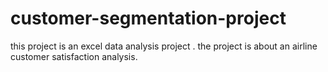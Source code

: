 # customer-segmentation-project
this project is an excel data analysis project . the project is about an airline customer satisfaction analysis.
